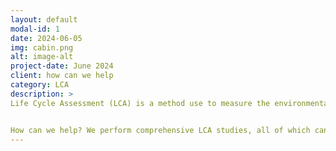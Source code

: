```yaml
---
layout: default
modal-id: 1
date: 2024-06-05
img: cabin.png
alt: image-alt
project-date: June 2024
client: how can we help
category: LCA
description: >
Life Cycle Assessment (LCA) is a method use to measure the environmental impacts of a product, process or a service over its life cycle. A LCA considers the entire life cycle from raw material extraction to end-of-life disposal, quantifing energy consumptions, carbon emissions, water use and waste providing comprehensive insights to inform the organisation on potential improvements in achieving sustainability. 


How can we help? We perform comprehensive LCA studies, all of which can be tailored to suit your specific needs and objectives to steer your business towards sustainable practices and products.
---
```

